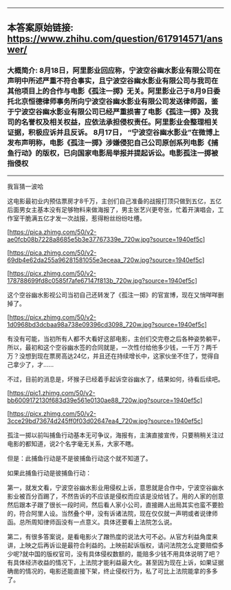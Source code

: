 ----------------------------------------
## 本答案原始链接: https://www.zhihu.com/question/617914571/answer/
### 大概简介: 8月18日，阿里影业回应称，宁波空谷幽水影业有限公司在声明中所述严重不符合事实，且宁波空谷幽水影业有限公司与我司在其他项目上的合作与电影《孤注一掷》无关。阿里影业己于8月9日委托北京恒德律师事务所向宁波空谷幽水影业有限公司发送律师函，鉴于宁波空谷幽水影业有限公司已经严重损害了电影《孤注一掷》及我司的名誉权及相关权益，应依法承担侵权责任。阿里影业会整理相关证据，积极应诉并且反诉。 8月17日， “宁波空谷幽水影业”在微博上发布声明称，电影《孤注一掷》涉嫌侵犯自己公司原创系列电影《捕鱼行动》的版权，已向国家电影局举报并提起诉讼。电影孤注一掷被指侵权
----------------------------------------
我盲猜一波哈

这电影最初业内预估票房才8千万，主创们自己准备的战报打顶只做到五亿，五亿后面男女主基本没有足够物料来做海报了，男主张艺兴更夸张，忙着开演唱会，工作室干脆满五亿才发一次战报，惹得粉丝纷纷吐槽。

[https://pica.zhimg.com/50/v2-ae0fcb08b7228a8685e5b3e37767339e_720w.jpg?source=1940ef5c]




[https://pica.zhimg.com/50/v2-69db4e62da255a96281581055e3eceaa_720w.jpg?source=1940ef5c]




[https://picx.zhimg.com/50/v2-178788699fd8c0585f7afe67147f813b_720w.jpg?source=1940ef5c]

这个空谷幽水影视公司当初自己还转发了《孤注一掷》的官宣博，现在又悄咩咩删掉了。

[https://picx.zhimg.com/50/v2-1d0968bd3dcbaa98a738e09396cd3098_720w.jpg?source=1940ef5c]

有没有可能，当初所有人都不大看好这部电影，主创们交完卷之后各种姿势躺平，所以，最初和这个空谷幽水签的合同就是，一次性付给他多少钱，一千万？两千万？没想到现在票房高达24亿，并且还在持续增长中，这家伙坐不住了，觉得自己拿少了，才……

不过，目前的消息是，坏猴子已经着手起诉空谷幽水了，结果如何，待看后续吧。

[https://pic1.zhimg.com/50/v2-bb6009172130f683d39e561e0130ae88_720w.jpg?source=1940ef5c]




[https://picx.zhimg.com/50/v2-3cce29bd73674d245ff0f03d02647ea4_720w.jpg?source=1940ef5c]



孤注一掷以前叫捕鱼行动基本无可争议，海报有，主演直接宣传，只要稍稍关注过电影的都知道，说2个名字毫无关系，大家不瞎。

但是：此捕鱼行动是不是彼捕鱼行动这个就不知道了。

如果此捕鱼行动是彼捕鱼行动：

第一，就发文看，宁波空谷幽水影业用侵权上诉，意思就是合作中，宁波空谷幽水影业被百分百踢了，不然告诉的不应该是侵权而应该是没给钱了。用的人家的创意然后跟本子跟了很长一段时间，然后看人家小公司，直接踢人出局其实也蛮不要脸的，符合阿里人设。当然叠个甲，没有诉诸法院，现在仅仅就一声明或者说律师函。总所周知律师函没有一点意义。具体还要看上法院怎么说。

第二，有很多答案说，是看电影火了蹭热度的说法大可不必。从官方利益角度来讲，上映之后再诉讼是最符合利益的。上映前起诉版权，请问法院怎么定要赔偿多少呢?就中国的版权官司，没有具体侵权数额的，能赔多少钱不用具体说明了吧？有具体经济收益的情况下，上法院才能利益最大化。甚至因为现在上诉，如果证据确凿的情况的，电影还能直接下架，终止侵权行为，私了可比上法院能拿的多多了。